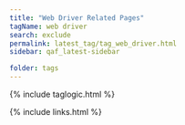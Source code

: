 ```yaml
---
title: "Web Driver Related Pages"
tagName: web driver
search: exclude
permalink: latest_tag/tag_web_driver.html
sidebar: qaf_latest-sidebar

folder: tags
---
```

{% include taglogic.html %}

{% include links.html %}
